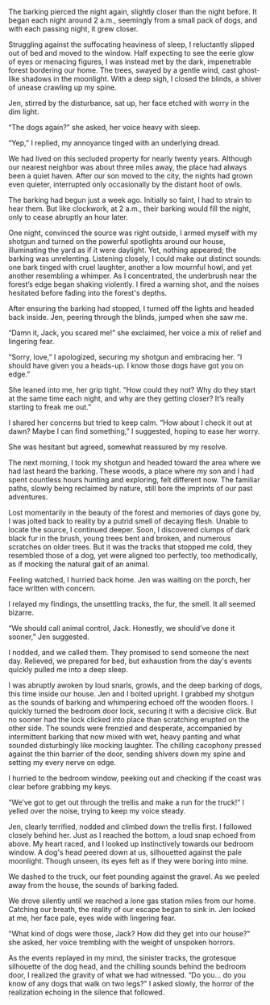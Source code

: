 The barking pierced the night again, slightly closer than the night before. It began each night around 2 a.m., seemingly from a small pack of dogs, and with each passing night, it grew closer.

Struggling against the suffocating heaviness of sleep, I reluctantly slipped out of bed and moved to the window. Half expecting to see the eerie glow of eyes or menacing figures, I was instead met by the dark, impenetrable forest bordering our home. The trees, swayed by a gentle wind, cast ghost-like shadows in the moonlight. With a deep sigh, I closed the blinds, a shiver of unease crawling up my spine.

Jen, stirred by the disturbance, sat up, her face etched with worry in the dim light.

“The dogs again?” she asked, her voice heavy with sleep.

“Yep,” I replied, my annoyance tinged with an underlying dread.

We had lived on this secluded property for nearly twenty years. Although our nearest neighbor was about three miles away, the place had always been a quiet haven. After our son moved to the city, the nights had grown even quieter, interrupted only occasionally by the distant hoot of owls.

The barking had begun just a week ago. Initially so faint, I had to strain to hear them. But like clockwork, at 2 a.m., their barking would fill the night, only to cease abruptly an hour later.

One night, convinced the source was right outside, I armed myself with my shotgun and turned on the powerful spotlights around our house, illuminating the yard as if it were daylight. Yet, nothing appeared; the barking was unrelenting. Listening closely, I could make out distinct sounds: one bark tinged with cruel laughter, another a low mournful howl, and yet another resembling a whimper. As I concentrated, the underbrush near the forest’s edge began shaking violently. I fired a warning shot, and the noises hesitated before fading into the forest's depths.

After ensuring the barking had stopped, I turned off the lights and headed back inside. Jen, peering through the blinds, jumped when she saw me.

“Damn it, Jack, you scared me!” she exclaimed, her voice a mix of relief and lingering fear.

“Sorry, love,” I apologized, securing my shotgun and embracing her. “I should have given you a heads-up. I know those dogs have got you on edge.”

She leaned into me, her grip tight. “How could they not? Why do they start at the same time each night, and why are they getting closer? It’s really starting to freak me out.”

I shared her concerns but tried to keep calm. “How about I check it out at dawn? Maybe I can find something,” I suggested, hoping to ease her worry.

She was hesitant but agreed, somewhat reassured by my resolve.

The next morning, I took my shotgun and headed toward the area where we had last heard the barking. These woods, a place where my son and I had spent countless hours hunting and exploring, felt different now. The familiar paths, slowly being reclaimed by nature, still bore the imprints of our past adventures.

Lost momentarily in the beauty of the forest and memories of days gone by, I was jolted back to reality by a putrid smell of decaying flesh. Unable to locate the source, I continued deeper. Soon, I discovered clumps of dark black fur in the brush, young trees bent and broken, and numerous scratches on older trees. But it was the tracks that stopped me cold, they resembled those of a dog, yet were aligned too perfectly, too methodically, as if mocking the natural gait of an animal.

Feeling watched, I hurried back home. Jen was waiting on the porch, her face written with concern.

I relayed my findings, the unsettling tracks, the fur, the smell. It all seemed bizarre.

“We should call animal control, Jack. Honestly, we should’ve done it sooner,” Jen suggested.

I nodded, and we called them. They promised to send someone the next day. Relieved, we prepared for bed, but exhaustion from the day's events quickly pulled me into a deep sleep.

I was abruptly awoken by loud snarls, growls, and the deep barking of dogs, this time inside our house. Jen and I bolted upright. I grabbed my shotgun as the sounds of barking and whimpering echoed off the wooden floors. I quickly turned the bedroom door lock, securing it with a decisive click. But no sooner had the lock clicked into place than scratching erupted on the other side. The sounds were frenzied and desperate, accompanied by intermittent barking that now mixed with wet, heavy panting and what sounded disturbingly like mocking laughter. The chilling cacophony pressed against the thin barrier of the door, sending shivers down my spine and setting my every nerve on edge.

I hurried to the bedroom window, peeking out and checking if the coast was clear before grabbing my keys.

“We’ve got to get out through the trellis and make a run for the truck!” I yelled over the noise, trying to keep my voice steady.

Jen, clearly terrified, nodded and climbed down the trellis first. I followed closely behind her. Just as I reached the bottom, a loud snap echoed from above. My heart raced, and I looked up instinctively towards our bedroom window. A dog's head peered down at us, silhouetted against the pale moonlight. Though unseen, its eyes felt as if they were boring into mine.

We dashed to the truck, our feet pounding against the gravel. As we peeled away from the house, the sounds of barking faded.

We drove silently until we reached a lone gas station miles from our home. Catching our breath, the reality of our escape began to sink in. Jen looked at me, her face pale, eyes wide with lingering fear.

"What kind of dogs were those, Jack? How did they get into our house?" she asked, her voice trembling with the weight of unspoken horrors.

As the events replayed in my mind, the sinister tracks, the grotesque silhouette of the dog head, and the chilling sounds behind the bedroom door, I realized the gravity of what we had witnessed. “Do you… do you know of any dogs that walk on two legs?” I asked slowly, the horror of the realization echoing in the silence that followed.

